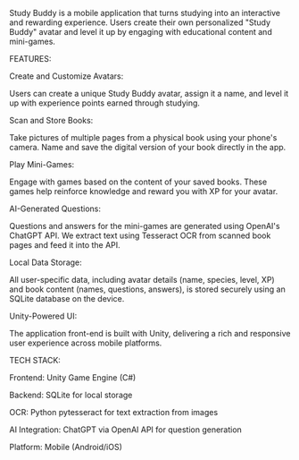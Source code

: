 Study Buddy is a mobile application that turns studying into an interactive and rewarding experience. Users create their own personalized "Study Buddy" avatar and level it up by engaging with educational content and mini-games.


FEATURES:

  Create and Customize Avatars:
  
  Users can create a unique Study Buddy avatar, assign it a name, and level it up with experience points earned through studying.

  Scan and Store Books:
  
  Take pictures of multiple pages from a physical book using your phone's camera. Name and save the digital version of your book directly in the app.

  Play Mini-Games:
  
  Engage with games based on the content of your saved books. These games help reinforce knowledge and reward you with XP for your avatar.

  AI-Generated Questions:
  
  Questions and answers for the mini-games are generated using OpenAI's ChatGPT API. We extract text using Tesseract OCR from scanned book pages and feed it into the API.

  Local Data Storage:
  
  All user-specific data, including avatar details (name, species, level, XP) and book content (names, questions, answers), is stored securely using an SQLite database on the device.

  Unity-Powered UI:
  
  The application front-end is built with Unity, delivering a rich and responsive user experience across mobile platforms.


TECH STACK:

  Frontend: Unity Game Engine (C#)

  Backend: SQLite for local storage

  OCR: Python pytesseract for text extraction from images

  AI Integration: ChatGPT via OpenAI API for question generation

  Platform: Mobile (Android/iOS)
